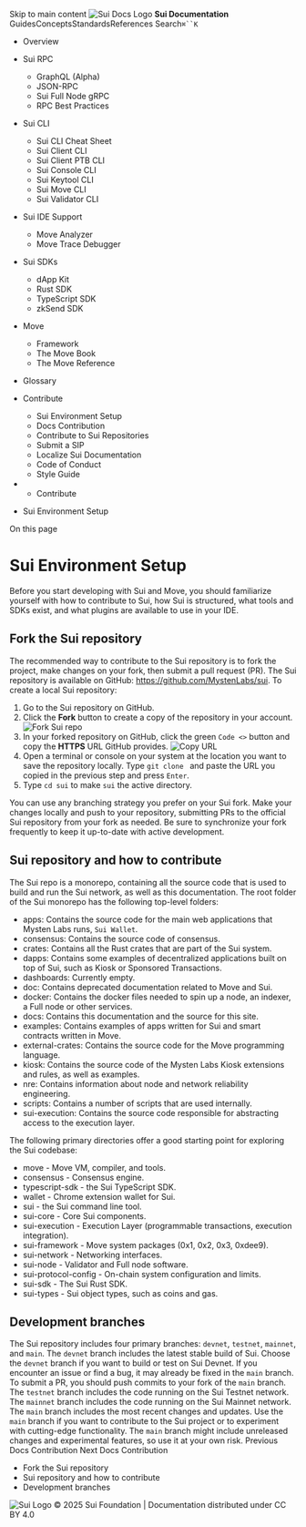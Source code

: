 Skip to main content
![Sui Docs Logo](https://docs.sui.io/img/sui-logo.svg)
**Sui Documentation**
GuidesConceptsStandardsReferences
Search`⌘``K`
  * Overview
  * Sui RPC
    * GraphQL (Alpha)
    * JSON-RPC
    * Sui Full Node gRPC
    * RPC Best Practices
  * Sui CLI
    * Sui CLI Cheat Sheet
    * Sui Client CLI
    * Sui Client PTB CLI
    * Sui Console CLI
    * Sui Keytool CLI
    * Sui Move CLI
    * Sui Validator CLI
  * Sui IDE Support
    * Move Analyzer
    * Move Trace Debugger
  * Sui SDKs
    * dApp Kit
    * Rust SDK
    * TypeScript SDK
    * zkSend SDK
  * Move
    * Framework
    * The Move Book
    * The Move Reference
  * Glossary
  * Contribute
    * Sui Environment Setup
    * Docs Contribution
    * Contribute to Sui Repositories
    * Submit a SIP
    * Localize Sui Documentation
    * Code of Conduct
    * Style Guide


  *   * Contribute
  * Sui Environment Setup


On this page
# Sui Environment Setup
Before you start developing with Sui and Move, you should familiarize yourself with how to contribute to Sui, how Sui is structured, what tools and SDKs exist, and what plugins are available to use in your IDE.
## Fork the Sui repository​
The recommended way to contribute to the Sui repository is to fork the project, make changes on your fork, then submit a pull request (PR). The Sui repository is available on GitHub: https://github.com/MystenLabs/sui.
To create a local Sui repository:
  1. Go to the Sui repository on GitHub.
  2. Click the **Fork** button to create a copy of the repository in your account.
![Fork Sui repo](https://docs.sui.io/references/contribute/sui-environment)
  3. In your forked repository on GitHub, click the green `Code <>` button and copy the **HTTPS** URL GitHub provides.
![Copy URL](https://docs.sui.io/assets/images/gh-url-ee80fb7d30edd9a2722b4d2cbd0a34fc.png)
  4. Open a terminal or console on your system at the location you want to save the repository locally. Type `git clone ` and paste the URL you copied in the previous step and press `Enter`.
  5. Type `cd sui` to make `sui` the active directory.


You can use any branching strategy you prefer on your Sui fork. Make your changes locally and push to your repository, submitting PRs to the official Sui repository from your fork as needed.
Be sure to synchronize your fork frequently to keep it up-to-date with active development.
## Sui repository and how to contribute​
The Sui repo is a monorepo, containing all the source code that is used to build and run the Sui network, as well as this documentation.
The root folder of the Sui monorepo has the following top-level folders:
  * apps: Contains the source code for the main web applications that Mysten Labs runs, `Sui Wallet`.
  * consensus: Contains the source code of consensus.
  * crates: Contains all the Rust crates that are part of the Sui system.
  * dapps: Contains some examples of decentralized applications built on top of Sui, such as Kiosk or Sponsored Transactions.
  * dashboards: Currently empty.
  * doc: Contains deprecated documentation related to Move and Sui.
  * docker: Contains the docker files needed to spin up a node, an indexer, a Full node or other services.
  * docs: Contains this documentation and the source for this site.
  * examples: Contains examples of apps written for Sui and smart contracts written in Move.
  * external-crates: Contains the source code for the Move programming language.
  * kiosk: Contains the source code of the Mysten Labs Kiosk extensions and rules, as well as examples.
  * nre: Contains information about node and network reliability engineering.
  * scripts: Contains a number of scripts that are used internally.
  * sui-execution: Contains the source code responsible for abstracting access to the execution layer.


The following primary directories offer a good starting point for exploring the Sui codebase:
  * move - Move VM, compiler, and tools.
  * consensus - Consensus engine.
  * typescript-sdk - the Sui TypeScript SDK.
  * wallet - Chrome extension wallet for Sui.
  * sui - the Sui command line tool.
  * sui-core - Core Sui components.
  * sui-execution - Execution Layer (programmable transactions, execution integration).
  * sui-framework - Move system packages (0x1, 0x2, 0x3, 0xdee9).
  * sui-network - Networking interfaces.
  * sui-node - Validator and Full node software.
  * sui-protocol-config - On-chain system configuration and limits.
  * sui-sdk - The Sui Rust SDK.
  * sui-types - Sui object types, such as coins and gas.


## Development branches​
The Sui repository includes four primary branches: `devnet`, `testnet`, `mainnet`, and `main`.
The `devnet` branch includes the latest stable build of Sui. Choose the `devnet` branch if you want to build or test on Sui Devnet. If you encounter an issue or find a bug, it may already be fixed in the `main` branch. To submit a PR, you should push commits to your fork of the `main` branch.
The `testnet` branch includes the code running on the Sui Testnet network.
The `mainnet` branch includes the code running on the Sui Mainnet network.
The `main` branch includes the most recent changes and updates. Use the `main` branch if you want to contribute to the Sui project or to experiment with cutting-edge functionality. The `main` branch might include unreleased changes and experimental features, so use it at your own risk.
Previous
Docs Contribution
Next
Docs Contribution
  * Fork the Sui repository
  * Sui repository and how to contribute
  * Development branches


![Sui Logo](https://docs.sui.io/img/sui-logo-footer.svg)
© 2025 Sui Foundation | Documentation distributed under CC BY 4.0

